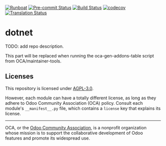 
[![Runboat](https://img.shields.io/badge/runboat-Try%20me-875A7B.png)](https://runboat.odoo-community.org/builds?repo=OCA/dotnet&target_branch=16.0)
[![Pre-commit Status](https://github.com/OCA/dotnet/actions/workflows/pre-commit.yml/badge.svg?branch=16.0)](https://github.com/OCA/dotnet/actions/workflows/pre-commit.yml?query=branch%3A16.0)
[![Build Status](https://github.com/OCA/dotnet/actions/workflows/test.yml/badge.svg?branch=16.0)](https://github.com/OCA/dotnet/actions/workflows/test.yml?query=branch%3A16.0)
[![codecov](https://codecov.io/gh/OCA/dotnet/branch/16.0/graph/badge.svg)](https://codecov.io/gh/OCA/dotnet)
[![Translation Status](https://translation.odoo-community.org/widgets/dotnet-16-0/-/svg-badge.svg)](https://translation.odoo-community.org/engage/dotnet-16-0/?utm_source=widget)

<!-- /!\ do not modify above this line -->

# dotnet

TODO: add repo description.

<!-- /!\ do not modify below this line -->

<!-- prettier-ignore-start -->

[//]: # (addons)

This part will be replaced when running the oca-gen-addons-table script from OCA/maintainer-tools.

[//]: # (end addons)

<!-- prettier-ignore-end -->

## Licenses

This repository is licensed under [AGPL-3.0](LICENSE).

However, each module can have a totally different license, as long as they adhere to Odoo Community Association (OCA)
policy. Consult each module's `__manifest__.py` file, which contains a `license` key
that explains its license.

----
OCA, or the [Odoo Community Association](http://odoo-community.org/), is a nonprofit
organization whose mission is to support the collaborative development of Odoo features
and promote its widespread use.
